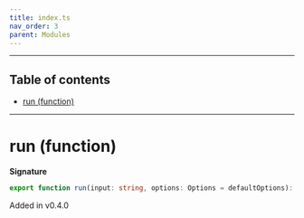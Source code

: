 ```yaml
---
title: index.ts
nav_order: 3
parent: Modules
---
```


---

<h2 class="text-delta">Table of contents</h2>

- [run (function)](#run-function)

---

# run (function)

**Signature**

```ts
export function run(input: string, options: Options = defaultOptions): E.Either<string, string> { ... }
```

Added in v0.4.0
